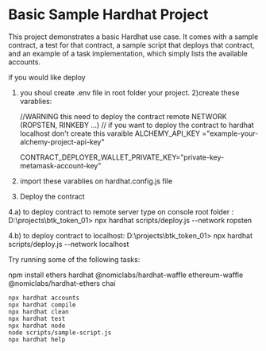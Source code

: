 # Basic Sample Hardhat Project

This project demonstrates a basic Hardhat use case. It comes with a sample contract, a test for that contract, a sample script that deploys that contract, and an example of a task implementation, which simply lists the available accounts.

if you would like deploy 

1) you shoul create .env file in root folder your project. 
2)create these varablies:

    //WARNING this need to deploy the contract remote NETWORK (ROPSTEN, RINKEBY ...)
    // if you want to deploy the contract to hardhat localhost don't create this varaible
    ALCHEMY_API_KEY ="example-your-alchemy-project-api-key"   

    
    CONTRACT_DEPLOYER_WALLET_PRIVATE_KEY="private-key-metamask-account-key"
3) import these varablies on hardhat.config.js file

4) Deploy the contract

  4.a) to deploy contract to remote server type on console root folder :
  D:\projects\btk_token_01> npx hardhat scripts/deploy.js --network ropsten

  4.b) to deploy contract to localhost:
  D:\projects\btk_token_01> npx hardhat scripts/deploy.js --network localhost

  


Try running some of the following tasks:

npm install ethers hardhat @nomiclabs/hardhat-waffle ethereum-waffle @nomiclabs/hardhat-ethers chai

```shell
npx hardhat accounts
npx hardhat compile
npx hardhat clean
npx hardhat test
npx hardhat node
node scripts/sample-script.js
npx hardhat help
```

